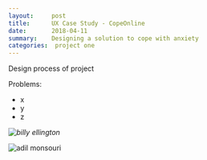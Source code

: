 ```yaml
---
layout:     post
title:      UX Case Study - CopeOnline
date:       2018-04-11
summary:    Designing a solution to cope with anxiety
categories:  project one
---
```


Design process of project 

Problems:
* x
* y
* z




_![billy ellington](https://user-images.githubusercontent.com/31209092/42848148-2f28e076-89d3-11e8-9603-e35004e61b9f.png)_

![adil monsouri](https://user-images.githubusercontent.com/31209092/42848133-2524f740-89d3-11e8-9d46-1e85d0bd44c8.png)

